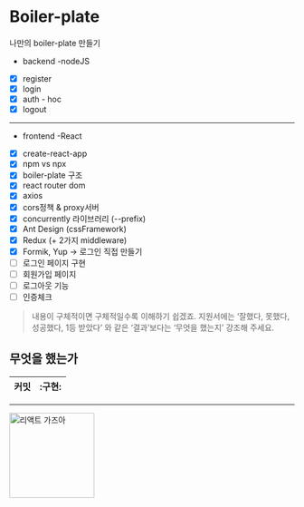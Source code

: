 # Boiler-plate
나만의 boiler-plate 만들기
* backend -nodeJS
- [x] register 
- [x] login 
- [x] auth - hoc
- [x] logout
---
* frontend -React
- [x] create-react-app 
- [x] npm vs npx
- [x] boiler-plate 구조
- [x] react router dom
- [x] axios
- [x] cors정책 & proxy서버
- [x] concurrently 라이브러리 (--prefix)
- [x] Ant Design (cssFramework)
- [x] Redux (+ 2가지 middleware)
- [x] Formik, Yup -> 로그인 직접 만들기
- [ ] 로그인 페이지 구현
- [ ] 회원가입 페이지
- [ ] 로그아웃 기능
- [ ] 인증체크

> 내용이 구체적이면 구체적일수록 이해하기 쉽겠죠. 지원서에는 ‘잘했다, 못했다, 성공했다, 1등 받았다’ 와 같은 ‘결과’보다는 ‘무엇을 했는지’ 강조해 주세요.

## 무엇을 했는가
커밋 | :구현:
---|---




****

<a href="https://github.com/shongs27"><img width="150" src="https://media.vlpt.us/images/devpark/post/3f691ef0-d5de-4fc2-81d0-951d8ed8a36d/Ekran-Resmi-2019-11-18-18.08.13.png" alt="리액트 가즈아" title="리액트"></a>
